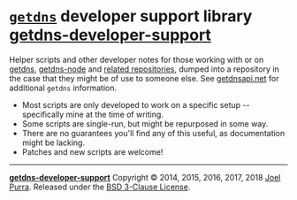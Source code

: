 # [`getdns`](https://getdnsapi.net/) developer support library [getdns-developer-support](https://github.com/joelpurra/getdns-developer-support)

Helper scripts and other developer notes for those working with or on [getdns](https://github.com/getdnsapi/getdns), [getdns-node](https://github.com/getdnsapi/getdns-node) and [related repositories](https://github.com/getdnsapi), dumped into a repository in the case that they might be of use to someone else. See [getdnsapi.net](https://getdnsapi.net/) for additional `getdns` information.

- Most scripts are only developed to work on a specific setup -- specifically mine at the time of writing.
- Some scripts are single-run, but might be repurposed in some way.
- There are no guarantees you'll find any of this useful, as documentation might be lacking.
- Patches and new scripts are welcome!



---

[**getdns-developer-support**](https://github.com/joelpurra/getdns-developer-support) Copyright © 2014, 2015, 2016, 2017, 2018 [Joel Purra](https://joelpurra.com/). Released under the [BSD 3-Clause License](https://opensource.org/licenses/BSD-3-Clause).

